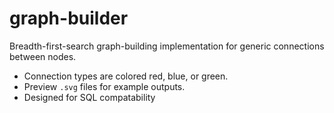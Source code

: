 # graph-builder
Breadth-first-search graph-building implementation for generic connections between nodes.

* Connection types are colored red, blue, or green.
* Preview `.svg` files for example outputs.
* Designed for SQL compatability
